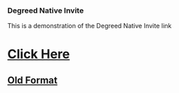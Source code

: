 ### Degreed Native Invite

This is a demonstration of the Degreed Native Invite link

# [Click Here](https://degreed.com/nativeinvite)

## [Old Format](degreed://nativeinvite)
